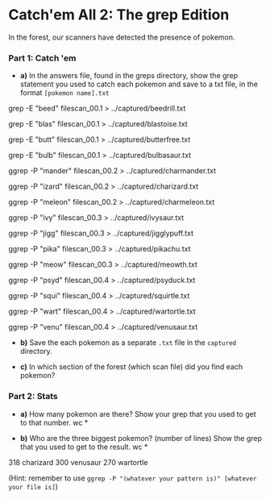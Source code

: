 # Catch'em All 2: The grep Edition

In the forest, our scanners have detected the presence of pokemon.

### Part 1: Catch 'em
- **a)** In the answers file, found in the greps directory, show the grep statement you used to catch each pokemon and save to a txt file, in the format `[pokemon name].txt`

grep -E "beed" filescan_00.1 > ../captured/beedrill.txt

grep -E "blas" filescan_00.1 > ../captured/blastoise.txt

grep -E "butt" filescan_00.1 > ../captured/butterfree.txt

grep -E "bulb" filescan_00.1 > ../captured/bulbasaur.txt

ggrep -P "mander" filescan_00.2 > ../captured/charmander.txt

ggrep -P "izard" filescan_00.2 > ../captured/charizard.txt

ggrep -P "meleon" filescan_00.2 > ../captured/charmeleon.txt

ggrep -P "ivy" filescan_00.3 > ../captured/ivysaur.txt

ggrep -P "jigg" filescan_00.3 > ../captured/jigglypuff.txt

ggrep -P "pika" filescan_00.3 > ../captured/pikachu.txt

ggrep -P "meow" filescan_00.3 > ../captured/meowth.txt

ggrep -P "psyd" filescan_00.4 > ../captured/psyduck.txt

ggrep -P "squi" filescan_00.4 > ../captured/squirtle.txt

ggrep -P "wart" filescan_00.4 > ../captured/wartortle.txt

ggrep -P "venu" filescan_00.4 > ../captured/venusaur.txt

- **b)** 
Save the each pokemon as a separate `.txt` file in the `captured` directory.


- **c)** In which section of the forest (which scan file) did you find each pokemon?


### Part 2: Stats
- **a)** How many pokemon are there? Show your grep that you used to get to that number.
wc *


- **b)** Who are the three biggest pokemon? (number of lines)
Show the grep that you used to get to the result.
wc *

318 charizard
300 venusaur
270 wartortle

(Hint: remember to use `ggrep -P "(whatever your pattern is)" [whatever your file is]`)



